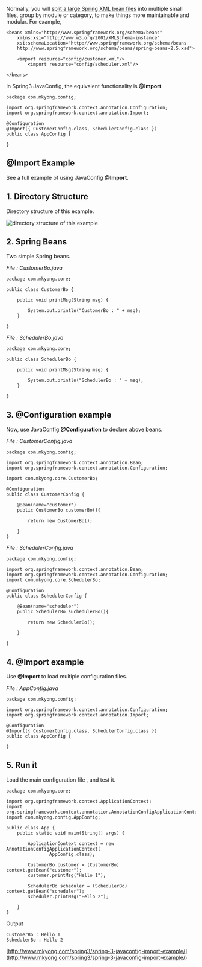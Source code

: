 Normally, you will [split a large Spring XML bean files](http://www.mkyong.com/spring/load-multiple-spring-bean-configuration-file/) into multiple small files, group by module or category, to make things more maintainable and modular. For example,

    <beans xmlns="http://www.springframework.org/schema/beans"
    	xmlns:xsi="http://www.w3.org/2001/XMLSchema-instance"
    	xsi:schemaLocation="http://www.springframework.org/schema/beans
    	http://www.springframework.org/schema/beans/spring-beans-2.5.xsd">

    	<import resource="config/customer.xml"/>
            <import resource="config/scheduler.xml"/>

    </beans>

In Spring3 JavaConfig, the equivalent functionality is **@Import**.

    package com.mkyong.config;

    import org.springframework.context.annotation.Configuration;
    import org.springframework.context.annotation.Import;

    @Configuration
    @Import({ CustomerConfig.class, SchedulerConfig.class })
    public class AppConfig {

    }

## @Import Example

See a full example of using JavaConfig **@Import**.

## 1\. Directory Structure

Directory structure of this example.

![directory structure of this example](http://www.mkyong.com/wp-content/uploads/2011/06/spring-javaconfig-import.png)

## 2\. Spring Beans

Two simple Spring beans.

_File : CustomerBo.java_

    package com.mkyong.core;

    public class CustomerBo {

    	public void printMsg(String msg) {

    		System.out.println("CustomerBo : " + msg);
    	}

    }

_File : SchedulerBo.java_

    package com.mkyong.core;

    public class SchedulerBo {

    	public void printMsg(String msg) {

    		System.out.println("SchedulerBo : " + msg);
    	}

    }

## 3\. @Configuration example

Now, use JavaConfig **@Configuration** to declare above beans.

_File : CustomerConfig.java_

    package com.mkyong.config;

    import org.springframework.context.annotation.Bean;
    import org.springframework.context.annotation.Configuration;

    import com.mkyong.core.CustomerBo;

    @Configuration
    public class CustomerConfig {

    	@Bean(name="customer")
    	public CustomerBo customerBo(){

    		return new CustomerBo();

    	}
    }

_File : SchedulerConfig.java_

    package com.mkyong.config;

    import org.springframework.context.annotation.Bean;
    import org.springframework.context.annotation.Configuration;
    import com.mkyong.core.SchedulerBo;

    @Configuration
    public class SchedulerConfig {

    	@Bean(name="scheduler")
    	public SchedulerBo suchedulerBo(){

    		return new SchedulerBo();

    	}

    }

## 4\. @Import example

Use **@Import** to load multiple configuration files.

_File : AppConfig.java_

    package com.mkyong.config;

    import org.springframework.context.annotation.Configuration;
    import org.springframework.context.annotation.Import;

    @Configuration
    @Import({ CustomerConfig.class, SchedulerConfig.class })
    public class AppConfig {

    }

## 5\. Run it

Load the main configuration file , and test it.

    package com.mkyong.core;

    import org.springframework.context.ApplicationContext;
    import org.springframework.context.annotation.AnnotationConfigApplicationContext;
    import com.mkyong.config.AppConfig;

    public class App {
    	public static void main(String[] args) {

    		ApplicationContext context = new AnnotationConfigApplicationContext(
    				AppConfig.class);

    		CustomerBo customer = (CustomerBo) context.getBean("customer");
    		customer.printMsg("Hello 1");

    		SchedulerBo scheduler = (SchedulerBo) context.getBean("scheduler");
    		scheduler.printMsg("Hello 2");

    	}
    }

Output

    CustomerBo : Hello 1
    SchedulerBo : Hello 2

[http://www.mkyong.com/spring3/spring-3-javaconfig-import-example/](http://www.mkyong.com/spring3/spring-3-javaconfig-import-example/)
